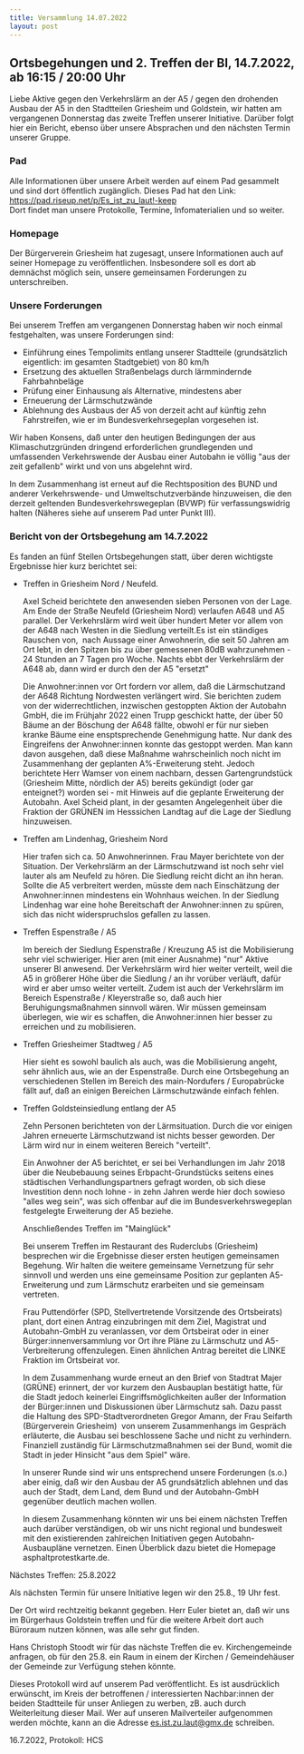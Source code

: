 ```yaml
---
title: Versammlung 14.07.2022
layout: post
---
```

## Ortsbegehungen und 2. Treffen der BI, 14.7.2022, ab 16:15 / 20:00 Uhr

Liebe Aktive gegen den Verkehrslärm an der A5 / gegen den drohenden Ausbau der A5 in den Stadtteilen Griesheim und Goldstein, wir hatten am vergangenen Donnerstag das zweite Treffen unserer Initiative. Darüber folgt hier ein Bericht, ebenso über unsere Absprachen und den nächsten Termin unserer Gruppe.

### Pad

Alle Informationen über unsere Arbeit werden auf einem Pad gesammelt und sind dort öffentlich zugänglich. Dieses Pad hat den Link: <https://pad.riseup.net/p/Es_ist_zu_laut!-keep> <br>
Dort findet man unsere Protokolle, Termine, Infomaterialien und so weiter.

### Homepage

Der Bürgerverein Griesheim hat zugesagt, unsere Informationen auch auf seiner Homepage zu veröffentlichen. Insbesondere soll es dort ab demnächst möglich sein, unsere gemeinsamen Forderungen zu unterschreiben.

### Unsere Forderungen

Bei unserem Treffen am vergangenen Donnerstag haben wir noch einmal festgehalten, was unsere Forderungen sind:

- Einführung eines Tempolimits entlang unserer Stadtteile (grundsätzlich eigentlich: im gesamten Stadtgebiet) von 80 km/h
- Ersetzung des aktuellen Straßenbelags durch lärmmindernde Fahrbahnbeläge
- Prüfung einer Einhausung als Alternative, mindestens aber
- Erneuerung der Lärmschutzwände
- Ablehnung des Ausbaus der A5 von derzeit acht auf künftig zehn Fahrstreifen, wie er im Bundesverkehrsegeplan vorgesehen ist.

Wir haben Konsens, daß unter den heutigen Bedingungen der aus Klimaschutzgründen dringend erforderlichen grundlegenden und umfassenden Verkehrswende der Ausbau einer Autobahn ie völlig &quot;aus der zeit gefallenb&quot; wirkt und von uns abgelehnt wird.

In dem Zusammenhang ist erneut auf die Rechtsposition des BUND und anderer Verkehrswende- und Umweltschutzverbände hinzuweisen, die den derzeit geltenden Bundesverkehrswegeplan (BVWP) für verfassungswidrig halten (Näheres siehe auf unserem Pad unter Punkt III).

### Bericht von der Ortsbegehung am 14.7.2022

Es fanden an fünf Stellen Ortsbegehungen statt, über deren wichtigste Ergebnisse hier kurz berichtet sei:</p>

- Treffen in Griesheim Nord / Neufeld.

  Axel Scheid berichtete den anwesenden sieben Personen von der Lage. Am Ende der Straße Neufeld (Griesheim Nord) verlaufen A648 und A5 parallel. Der Verkehrslärm wird weit über hundert Meter vor allem von der A648 nach Westen in die Siedlung verteilt.Es ist ein ständiges Rauschen von,  nach Aussage einer Anwohnerin, die seit 50 Jahren am Ort lebt, in den Spitzen bis zu über gemessenen 80dB wahrzunehmen - 24 Stunden an 7 Tagen pro Woche. Nachts ebbt der Verkehrslärm der A648 ab, dann wird er durch den der A5 &quot;ersetzt&quot;

  Die Anwohner:innen vor Ort fordern vor allem, daß die Lärmschutzand der A648 Richtung Nordwesten verlängert wird. Sie berichten zudem von der widerrechtlichen, inzwischen gestoppten Aktion der Autobahn GmbH, die im Frühjahr 2022 einen Trupp geschickt hatte, der über 50 Bäume an der Böschung der A648 fällte, obwohl er für nur sieben kranke Bäume eine ensptsprechende Genehmigung hatte. Nur dank des Eingreifens der Anwohner:innen konnte das gestoppt werden. Man kann davon ausgehen, daß diese Maßnahme wahrscheinlich noch nicht im Zusammenhang der geplanten A%-Erweiterung steht. Jedoch berichtete Herr Wamser von einem nachbarn, dessen Gartengrundstück (Griesheim Mitte, nördlich der A5) bereits gekündigt (oder gar enteignet?) worden sei - mit Hinweis auf die geplante Erweiterung der Autobahn. Axel Scheid plant, in der gesamten Angelegenheit über die Fraktion der GRÜNEN im Hesssichen Landtag auf die Lage der Siedlung hinzuweisen.

- Treffen am Lindenhag, Griesheim Nord

  Hier trafen sich ca. 50 Anwohnerinnen. Frau Mayer berichtete von der Situation. Der Verkehrslärm an der Lärmschutzwand ist noch sehr viel lauter als am Neufeld zu hören. Die Siedlung reicht dicht an ihn heran. Sollte die A5 verbreitert werden, müsste dem nach Einschätzung der Anwohner:innen mindestens ein Wohnhaus weichen. In der Siedlung Lindenhag war eine hohe Bereitschaft der Anwohner:innen zu spüren, sich das nicht widerspruchslos gefallen zu lassen.

- Treffen Espenstraße / A5

  Im bereich der Siedlung Espenstraße / Kreuzung A5 ist die Mobilisierung sehr viel schwieriger. Hier aren (mit einer Ausnahme) &quot;nur&quot; Aktive unserer BI anwesend. Der Verkehrslärm wird hier weiter verteilt, weil die A5 in größerer Höhe über die Siedlung / an ihr vorüber verläuft, dafür wird er aber umso weiter verteilt. Zudem ist auch der Verkehrslärm im Bereich Espenstraße / Kleyerstraße so, daß auch hier Beruhigungsmaßnahmen sinnvoll wären. Wir müssen gemeinsam überlegen, wie wir es schaffen, die Anwohner:innen hier besser zu erreichen und zu mobilisieren.

- Treffen Griesheimer Stadtweg / A5

  Hier sieht es sowohl baulich als auch, was die Mobilisierung angeht, sehr ähnlich aus, wie an der Espenstraße. Durch eine Ortsbegehung an verschiedenen Stellen im Bereich des main-Nordufers / Europabrücke fällt auf, daß an einigen Bereichen Lärmschutzwände einfach fehlen.

- Treffen Goldsteinsiedlung entlang der A5

  Zehn Personen berichteten von der Lärmsituation. Durch die vor einigen Jahren erneuerte Lärmschutzwand ist nichts besser geworden. Der Lärm wird nur in einem weiteren Bereich &quot;verteilt&quot;.

  Ein Anwohner der A5 berichtet, er sei bei Verhandlungen im Jahr 2018 über die Neubebauung seines Erbpacht-Grundstücks seitens eines städtischen Verhandlungspartners gefragt worden, ob sich diese Investition denn noch lohne - in zehn Jahren werde hier doch sowieso &quot;alles weg sein&quot;, was sich offenbar auf die im Bundesverkehrswegeplan festgelegte Erweiterung der A5 beziehe.
  
  Anschließendes Treffen im &quot;Mainglück&quot;

  Bei unserem Treffen im Restaurant des Ruderclubs (Griesheim) besprechen wir die Ergebnisse dieser ersten heutigen gemeinsamen Begehung.
  Wir halten die weitere gemeinsame Vernetzung für sehr sinnvoll und werden uns eine gemeinsame Position zur geplanten A5-Erweiterung und zum Lärmschutz erarbeiten und sie gemeinsam vertreten.

  Frau Puttendörfer (SPD, Stellvertretende Vorsitzende des Ortsbeirats) plant, dort einen Antrag einzubringen mit dem Ziel, Magistrat und Autobahn-GmbH zu veranlassen, vor dem Ortsbeirat oder in einer Bürger:innenversammlung vor Ort ihre Pläne zu Lärmschutz und A5-Verbreiterung offenzulegen. Einen ähnlichen Antrag bereitet die LINKE Fraktion im Ortsbeirat vor.

  In dem Zusammenhang wurde erneut an den Brief von Stadtrat Majer (GRÜNE) erinnert, der vor kurzem den Ausbauplan bestätigt hatte, für die Stadt jedoch keinerlei Eingriffsmöglichkeiten außer der Information der Bürger:innen und Diskussionen über Lärmschutz sah. Dazu passt die Haltung des SPD-Stadtverordneten Gregor Amann, der Frau Seifarth (Bürgerverein Griesheim)  von unserem Zusammenhangs im Gespräch erläuterte, die Ausbau sei beschlossene Sache und nicht zu verhindern. Finanziell zuständig für Lärmschutzmaßnahmen sei der Bund, womit die Stadt in jeder Hinsicht &quot;aus dem Spiel&quot; wäre.

  In unserer Runde sind wir uns entsprechend unsere Forderungen (s.o.) aber einig, daß wir den Ausbau der A5 grundsätzlich ablehnen und das auch der Stadt, dem Land, dem Bund und der Autobahn-GmbH gegenüber deutlich machen wollen.

  In diesem Zusammenhang könnten wir uns bei einem nächsten Treffen auch darüber verständigen, ob wir uns nicht regional und bundesweit mit den existierenden zahlreichen Initiativen gegen Autobahn-Ausbaupläne vernetzen. Einen Überblick dazu bietet die Homepage asphaltprotestkarte.de.
  
Nächstes Treffen: 25.8.2022

Als nächsten Termin für unsere Initiative legen wir den 25.8., 19 Uhr fest.

Der Ort wird rechtzeitig bekannt gegeben. Herr Euler bietet an, daß wir uns im Bürgerhaus Goldstein treffen und für die weitere Arbeit dort auch Büroraum nutzen können, was alle sehr gut finden.

Hans Christoph Stoodt wir für das nächste Treffen die ev. Kirchengemeinde anfragen, ob für den 25.8. ein Raum in einem der Kirchen / Gemeindehäuser der Gemeinde zur Verfügung stehen könnte.

Dieses Protokoll wird auf unserem Pad veröffentlicht. Es ist ausdrücklich erwünscht, im Kreis der betroffenen / interessierten Nachbar:innen der beiden Stadtteile für unser Anliegen zu werben, zB. auch durch Weiterleitung dieser Mail. Wer auf unseren Mailverteiler aufgenommen werden möchte, kann an die Adresse es.ist.zu.laut@gmx.de schreiben.

16.7.2022,
Protokoll: HCS

